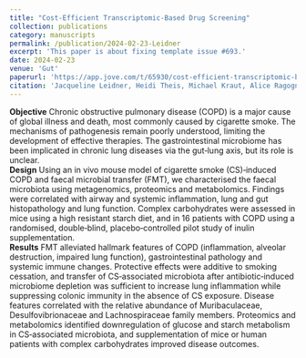 ```yaml
---
title: "Cost-Efficient Transcriptomic-Based Drug Screening"
collection: publications
category: manuscripts
permalink: /publication/2024-02-23-Leidner
excerpt: 'This paper is about fixing template issue #693.'
date: 2024-02-23
venue: 'Gut'
paperurl: 'https://app.jove.com/t/65930/cost-efficient-transcriptomic-based-drug-screening'
citation: 'Jacqueline Leidner, Heidi Theis, Michael Kraut, Alice Ragogna, Marc Beyer, Joachim Schultze, Jonas Schulte-Schrepping, Caterina Carraro, Lorenzo Bonaguro. (2024). &quot;Cost-Efficient Transcriptomic-Based Drug Screening.&quot; <i>Jove</i>. 204.'
---
```


**Objective** Chronic obstructive pulmonary disease (COPD)
is a major cause of global illness and death, most commonly
caused by cigarette smoke. The mechanisms of pathogenesis
remain poorly understood, limiting the development of
effective therapies. The gastrointestinal microbiome has been
implicated in chronic lung diseases via the gut‐lung axis, but
its role is unclear.\
**Design** Using an in vivo mouse model of cigarette smoke
(CS)‐induced COPD and faecal microbial transfer (FMT), we
characterised the faecal microbiota using metagenomics,
proteomics and metabolomics. Findings were correlated
with airway and systemic inflammation, lung and gut
histopathology and lung function. Complex carbohydrates
were assessed in mice using a high resistant starch diet, and
in 16 patients with COPD using a randomised, double‐blind,
placebo‐controlled pilot study of inulin supplementation.\
**Results** FMT alleviated hallmark features of COPD
(inflammation, alveolar destruction, impaired lung function),
gastrointestinal pathology and systemic immune changes.
Protective effects were additive to smoking cessation, and
transfer of CS‐associated microbiota after antibiotic‐induced
microbiome depletion was sufficient to increase lung
inflammation while suppressing colonic immunity in the
absence of CS exposure. Disease features correlated with the
relative abundance of Muribaculaceae, Desulfovibrionaceae
and Lachnospiraceae family members. Proteomics and
metabolomics identified downregulation of glucose and
starch metabolism in CS‐associated microbiota, and
supplementation of mice or human patients with complex
carbohydrates improved disease outcomes.
